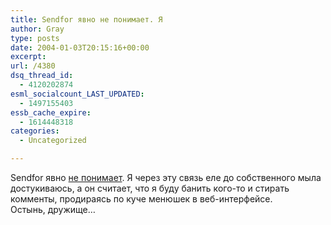 ```yaml
---
title: Sendfor явно не понимает. Я
author: Gray
type: posts
date: 2004-01-03T20:15:16+00:00
excerpt:
url: /4380
dsq_thread_id:
  - 4120202874
esml_socialcount_LAST_UPDATED:
  - 1497155403
essb_cache_expire:
  - 1614448318
categories:
  - Uncategorized

---
```








Sendfor явно <a href="http://sendfor.ru/comments/1072534089" target="_blank">не понимает</a>. Я через эту связь еле до собственного мыла достукиваюсь, а он считает, что я буду банить кого-то и стирать комменты, продираясь по куче менюшек в веб-интерфейсе.  
Остынь, дружище&#8230;